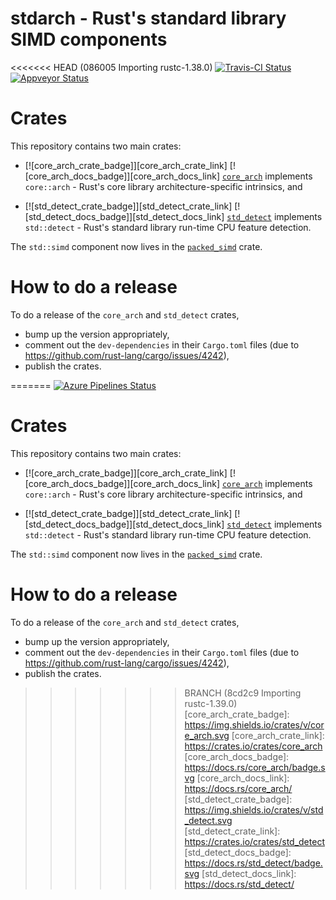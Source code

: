 stdarch - Rust's standard library SIMD components
=======

<<<<<<< HEAD   (086005 Importing rustc-1.38.0)
[![Travis-CI Status]][travis] [![Appveyor Status]][appveyor] 

# Crates

This repository contains two main crates:

* [![core_arch_crate_badge]][core_arch_crate_link]
  [![core_arch_docs_badge]][core_arch_docs_link]
  [`core_arch`](crates/core_arch/README.md) implements `core::arch` - Rust's
  core library architecture-specific intrinsics, and
  
* [![std_detect_crate_badge]][std_detect_crate_link]
  [![std_detect_docs_badge]][std_detect_docs_link]
  [`std_detect`](crates/std_detect/README.md) implements `std::detect` - Rust's
  standard library run-time CPU feature detection.

The `std::simd` component now lives in the
[`packed_simd`](https://github.com/rust-lang-nursery/packed_simd) crate.

# How to do a release

To do a release of the `core_arch` and `std_detect` crates, 

* bump up the version appropriately,
* comment out the `dev-dependencies` in their `Cargo.toml` files (due to
  https://github.com/rust-lang/cargo/issues/4242),
* publish the crates.

[travis]: https://travis-ci.com/rust-lang/stdarch
[Travis-CI Status]: https://travis-ci.com/rust-lang/stdarch.svg?branch=master
[appveyor]: https://ci.appveyor.com/project/rust-lang-libs/stdarch/branch/master
[Appveyor Status]: https://ci.appveyor.com/api/projects/status/ix74qhmilpibn00x/branch/master?svg=true
=======
[![Azure Pipelines Status]][azure]

# Crates

This repository contains two main crates:

* [![core_arch_crate_badge]][core_arch_crate_link]
  [![core_arch_docs_badge]][core_arch_docs_link]
  [`core_arch`](crates/core_arch/README.md) implements `core::arch` - Rust's
  core library architecture-specific intrinsics, and
  
* [![std_detect_crate_badge]][std_detect_crate_link]
  [![std_detect_docs_badge]][std_detect_docs_link]
  [`std_detect`](crates/std_detect/README.md) implements `std::detect` - Rust's
  standard library run-time CPU feature detection.

The `std::simd` component now lives in the
[`packed_simd`](https://github.com/rust-lang-nursery/packed_simd) crate.

# How to do a release

To do a release of the `core_arch` and `std_detect` crates, 

* bump up the version appropriately,
* comment out the `dev-dependencies` in their `Cargo.toml` files (due to
  https://github.com/rust-lang/cargo/issues/4242),
* publish the crates.

[azure]: https://dev.azure.com/rust-lang2/stdarch/_build/latest?definitionId=2&branchName=auto
[Azure Pipelines Status]: https://dev.azure.com/rust-lang2/stdarch/_apis/build/status/rust-lang.stdarch?branchName=auto
>>>>>>> BRANCH (8cd2c9 Importing rustc-1.39.0)
[core_arch_crate_badge]: https://img.shields.io/crates/v/core_arch.svg
[core_arch_crate_link]: https://crates.io/crates/core_arch
[core_arch_docs_badge]: https://docs.rs/core_arch/badge.svg
[core_arch_docs_link]: https://docs.rs/core_arch/
[std_detect_crate_badge]: https://img.shields.io/crates/v/std_detect.svg
[std_detect_crate_link]: https://crates.io/crates/std_detect
[std_detect_docs_badge]: https://docs.rs/std_detect/badge.svg
[std_detect_docs_link]: https://docs.rs/std_detect/
